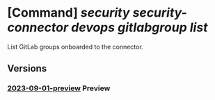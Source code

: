 # [Command] _security security-connector devops gitlabgroup list_

List GitLab groups onboarded to the connector.

## Versions

### [2023-09-01-preview](/Resources/mgmt-plane/L3N1YnNjcmlwdGlvbnMve30vcmVzb3VyY2Vncm91cHMve30vcHJvdmlkZXJzL21pY3Jvc29mdC5zZWN1cml0eS9zZWN1cml0eWNvbm5lY3RvcnMve30vZGV2b3BzL2RlZmF1bHQvZ2l0bGFiZ3JvdXBz/2023-09-01-preview.xml) **Preview**

<!-- mgmt-plane /subscriptions/{}/resourcegroups/{}/providers/microsoft.security/securityconnectors/{}/devops/default/gitlabgroups 2023-09-01-preview -->
